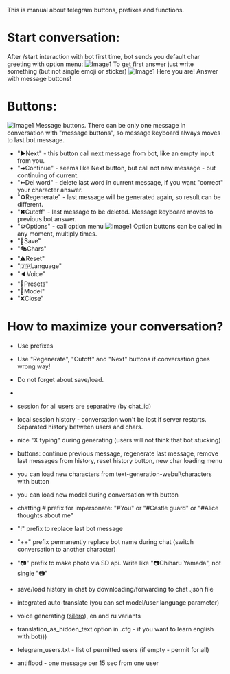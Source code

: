 This is manual about telegram buttons, prefixes and functions.

# Start conversation:
After /start interaction with bot first time, bot sends you default char greeting with option menu:
![Image1](https://github.com/innightwolfsleep/llm_telegram_bot/manual/manuals/telegram_bot_start_option.PNG)
To get first answer just write something (but not single emoji or sticker)
![Image1](https://github.com/innightwolfsleep/llm_telegram_bot/manual/manuals/telegram_bot_message.PNG)
Here you are! Answer with message buttons!

# Buttons:
![Image1](https://github.com/innightwolfsleep/llm_telegram_bot/manual/manuals/telegram_bot_message_narrow.png)
Message buttons. There can be only one message in conversation with "message buttons", so message keyboard always moves to last bot message.
- "▶Next" - this button call next message from bot, like an empty input from you.
- "➡Continue" - seems like Next button, but call not new message - but continuing of current.
- "⬅Del word" - delete last word in current message, if you want "correct" your character answer.
- "♻Regenerate" - last message will be generated again, so result can be different. 
- "✖Cutoff" - last message to be deleted. Message keyboard moves to previous bot answer.
- "⚙Options" - call option menu
![Image1](https://github.com/innightwolfsleep/llm_telegram_bot/manual/manuals/telegram_bot_start_option_narrow.PNG)
Option buttons can be called in any moment, multiply times.
- "💾Save"
- "🎭Chars"
- "⚠Reset"
- "🇯🇵Language"
- "🔈Voice"
- "🔧Presets"
- "🔨Model"
- "❌Close"




# How to maximize your conversation?
- Use prefixes
- Use "Regenerate", "Cutoff" and "Next" buttons if conversation goes wrong way! 
- Do not forget about save/load.
- 

- session for all users are separative (by chat_id)
- local session history - conversation won't be lost if server restarts. Separated history between users and chars.
- nice "X typing" during generating (users will not think that bot stucking)
- buttons: continue previous message, regenerate last message, remove last messages from history, reset history button, new char loading menu
- you can load new characters from text-generation-webui\characters with button
- you can load new model during conversation with button
- chatting # prefix for impersonate: "#You" or "#Castle guard" or "#Alice thoughts about me"
- "!" prefix to replace last bot message
- "++" prefix permanently replace bot name during chat (switch conversation to another character)
- "📷" prefix to make photo via SD api. Write like "📷Chiharu Yamada", not single "📷"
- save/load history in chat by downloading/forwarding to chat .json file
- integrated auto-translate (you can set model/user language parameter) 
- voice generating ([silero](https://github.com/snakers4/silero-models)), en and ru variants
- translation_as_hidden_text option in .cfg - if you want to learn english with bot)))
- telegram_users.txt - list of permitted users (if empty - permit for all)
- antiflood - one message per 15 sec from one user


